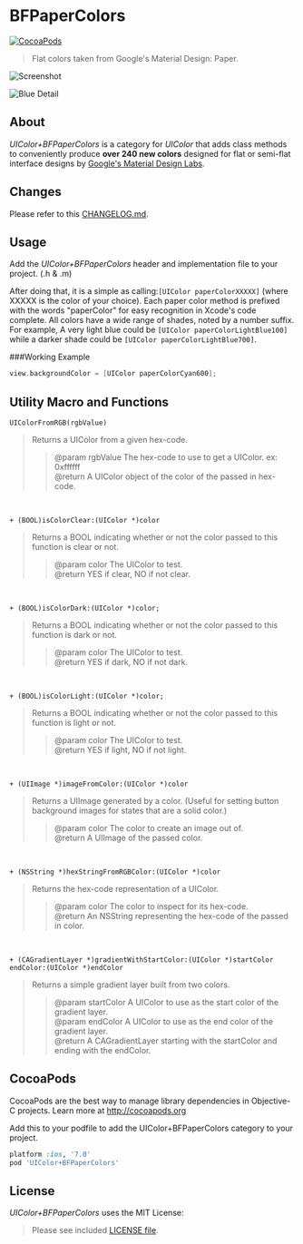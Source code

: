 BFPaperColors
=============
[![CocoaPods](https://img.shields.io/cocoapods/v/UIColor+BFPaperColors.svg?style=flat)](https://github.com/bfeher/BFPaperColors)

> Flat colors taken from Google's Material Design: Paper.

![Screenshot](https://raw.githubusercontent.com/bfeher/BFPaperColors/master/colorList.png "Screenshot")

![Blue Detail](https://raw.githubusercontent.com/bfeher/BFPaperColors/master/blueList.png "Blue Detail")


About
---------
_UIColor+BFPaperColors_ is a category for _UIColor_ that adds class methods to conveniently produce **over 240 new colors** designed for flat or semi-flat interface designs by [Google's Material Design Labs](http://www.google.com/design/spec/style/color.html).

Changes
---------
Please refer to this [CHANGELOG.md](https://github.com/bfeher/BFPaperColors/blob/master/CHANGELOG.md).

Usage
---------
Add the _UIColor+BFPaperColors_ header and implementation file to your project. (.h & .m)

After doing that, it is a simple as calling:`[UIColor paperColorXXXXX]` (where XXXXX is the color of your choice). Each paper color method is prefixed with the words "paperColor" for easy recognition in Xcode's code complete. All colors have a wide range of shades, noted by a number suffix. For example, A very light blue could be `[UIColor paperColorLightBlue100]` while a darker shade could be `[UIColor paperColorLightBlue700]`.

###Working Example
```objective-c
view.backgroundColor = [UIColor paperColorCyan600];
```

Utility Macro and Functions
---------
`UIColorFromRGB(rgbValue)`  
>Returns a UIColor from a given hex-code.  
>>@param rgbValue     The hex-code to use to get a UIColor. ex: 0xffffff  
>>@return A UIColor object of the color of the passed in hex-code.  
<br />

`+ (BOOL)isColorClear:(UIColor *)color`  
>Returns a BOOL indicating whether or not the color passed to this function is clear or not.  
>>@param color    The UIColor to test.  
>>@return YES if clear, NO if not clear.  
<br />

`+ (BOOL)isColorDark:(UIColor *)color;`
>Returns a BOOL indicating whether or not the color passed to this function is dark or not.  
>>@param color The UIColor to test.  
>>@return YES if dark, NO if not dark.  
<br />

`+ (BOOL)isColorLight:(UIColor *)color;`  
>Returns a BOOL indicating whether or not the color passed to this function is light or not.  
>>@param color The UIColor to test.  
>>@return YES if light, NO if not light.  
<br />

`+ (UIImage *)imageFromColor:(UIColor *)color`  
>Returns a UIImage generated by a color. (Useful for setting button background images for states that are a solid color.)  
>>@param color    The color to create an image out of.  
>>@return A UIImage of the passed color.  
<br />

`+ (NSString *)hexStringFromRGBColor:(UIColor *)color`  
>Returns the hex-code representation of a UIColor.  
>>@param color    The color to inspect for its hex-code.  
>>@return An NSString representing the hex-code of the passed in color.  
<br />

`+ (CAGradientLayer *)gradientWithStartColor:(UIColor *)startColor endColor:(UIColor *)endColor`  
>Returns a simple gradient layer built from two colors.  
>>@param startColor A UIColor to use as the start color of the gradient layer.  
>>@param endColor   A UIColor to use as the end color of the gradient layer.  
>>@return A CAGradientLayer starting with the startColor and ending with the endColor.  



CocoaPods
-------

CocoaPods are the best way to manage library dependencies in Objective-C projects.
Learn more at http://cocoapods.org

Add this to your podfile to add the UIColor+BFPaperColors category to your project.
```ruby
platform :ios, '7.0'
pod 'UIColor+BFPaperColors'
```

License
--------
_UIColor+BFPaperColors_ uses the MIT License:

> Please see included [LICENSE file](https://raw.githubusercontent.com/bfeher/BFPaperColors/master/LICENSE.md).
